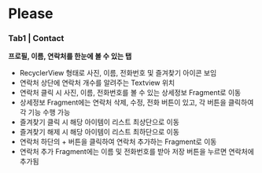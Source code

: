 # Please

### Tab1 | Contact

**프로필, 이름, 연락처를 한눈에 볼 수 있는 탭**

- RecyclerView 형태로 사진, 이름, 전화번호 및 즐겨찾기 아이콘 보임
- 연락처 상단에 연락처 개수를 알려주는 Textview 위치
- 연락처 클릭 시 사진, 이름, 전화번호를 볼 수 있는 상세정보 Fragment로 이동
- 상세정보 Fragment에는 연락처 삭제, 수정, 전화 버튼이 있고, 각 버튼을 클릭하여 각 기능 수행 가능
- 즐겨찾기 클릭 시 해당 아이템이 리스트 최상단으로 이동
- 즐겨찾기 해제 시 해당 아이템이 리스트 최하단으로 이동
- 연락처 하단의 + 버튼을 클릭하여 연락처 추가하는 Fragment로 이동
- 연락처 추가 Fragment에는 이름 및 전화번호를 받아 저장 버튼을 누르면 연락처에 추가됨
